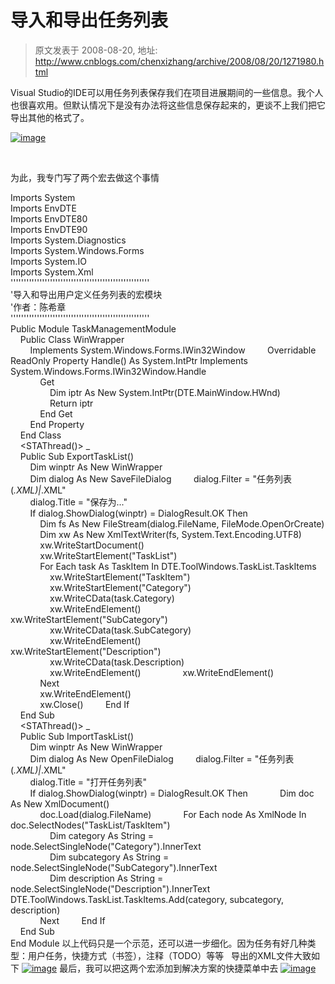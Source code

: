 # 导入和导出任务列表 
> 原文发表于 2008-08-20, 地址: http://www.cnblogs.com/chenxizhang/archive/2008/08/20/1271980.html 


Visual Studio的IDE可以用任务列表保存我们在项目进展期间的一些信息。我个人也很喜欢用。但默认情况下是没有办法将这些信息保存起来的，更谈不上我们把它导出其他的格式了。

 [![image](http://www.cnblogs.com/images/cnblogs_com/chenxizhang/WindowsLiveWriter/0b8f136fd7f7_91A1/image_thumb_1.png)](http://www.cnblogs.com/images/cnblogs_com/chenxizhang/WindowsLiveWriter/0b8f136fd7f7_91A1/image_4.png) 

  

 为此，我专门写了两个宏去做这个事情

 Imports System  
Imports EnvDTE  
Imports EnvDTE80  
Imports EnvDTE90  
Imports System.Diagnostics  
Imports System.Windows.Forms  
Imports System.IO  
Imports System.Xml  
'''''''''''''''''''''''''''''''''''''''''''''''''''''  
'导入和导出用户定义任务列表的宏模块  
'作者：陈希章  
'''''''''''''''''''''''''''''''''''''''''''''''''''''  
Public Module TaskManagementModule  
    Public Class WinWrapper  
        Implements System.Windows.Forms.IWin32Window         Overridable ReadOnly Property Handle() As System.IntPtr Implements System.Windows.Forms.IWin32Window.Handle  
            Get  
                Dim iptr As New System.IntPtr(DTE.MainWindow.HWnd)  
                Return iptr  
            End Get  
        End Property  
    End Class  
    <STAThread()> \_  
    Public Sub ExportTaskList()  
        Dim winptr As New WinWrapper  
        Dim dialog As New SaveFileDialog         dialog.Filter = "任务列表(*.XML)|*.XML"  
        dialog.Title = "保存为..."  
        If dialog.ShowDialog(winptr) = DialogResult.OK Then  
            Dim fs As New FileStream(dialog.FileName, FileMode.OpenOrCreate)  
            Dim xw As New XmlTextWriter(fs, System.Text.Encoding.UTF8)  
            xw.WriteStartDocument()  
            xw.WriteStartElement("TaskList")  
            For Each task As TaskItem In DTE.ToolWindows.TaskList.TaskItems  
                xw.WriteStartElement("TaskItem")  
                xw.WriteStartElement("Category")  
                xw.WriteCData(task.Category)  
                xw.WriteEndElement()                 xw.WriteStartElement("SubCategory")  
                xw.WriteCData(task.SubCategory)  
                xw.WriteEndElement()                 xw.WriteStartElement("Description")  
                xw.WriteCData(task.Description)  
                xw.WriteEndElement()                 xw.WriteEndElement()  
            Next  
            xw.WriteEndElement()  
            xw.Close()         End If  
    End Sub  
    <STAThread()> \_  
    Public Sub ImportTaskList()  
        Dim winptr As New WinWrapper  
        Dim dialog As New OpenFileDialog         dialog.Filter = "任务列表(*.XML)|*.XML"  
        dialog.Title = "打开任务列表"  
        If dialog.ShowDialog(winptr) = DialogResult.OK Then             Dim doc As New XmlDocument()  
            doc.Load(dialog.FileName)             For Each node As XmlNode In doc.SelectNodes("TaskList/TaskItem")  
                Dim category As String = node.SelectSingleNode("Category").InnerText  
                Dim subcategory As String = node.SelectSingleNode("SubCategory").InnerText  
                Dim description As String = node.SelectSingleNode("Description").InnerText                 DTE.ToolWindows.TaskList.TaskItems.Add(category, subcategory, description)  
            Next         End If  
    End Sub  
End Module 以上代码只是一个示范，还可以进一步细化。因为任务有好几种类型：用户任务，快捷方式（书签），注释（TODO）等等   导出的XML文件大致如下 [![image](http://www.cnblogs.com/images/cnblogs_com/chenxizhang/WindowsLiveWriter/0b8f136fd7f7_91A1/image_thumb_2.png)](http://www.cnblogs.com/images/cnblogs_com/chenxizhang/WindowsLiveWriter/0b8f136fd7f7_91A1/image_6.png) 最后，我可以把这两个宏添加到解决方案的快捷菜单中去 [![image](http://www.cnblogs.com/images/cnblogs_com/chenxizhang/WindowsLiveWriter/0b8f136fd7f7_91A1/image_thumb_3.png)](http://www.cnblogs.com/images/cnblogs_com/chenxizhang/WindowsLiveWriter/0b8f136fd7f7_91A1/image_8.png)



































